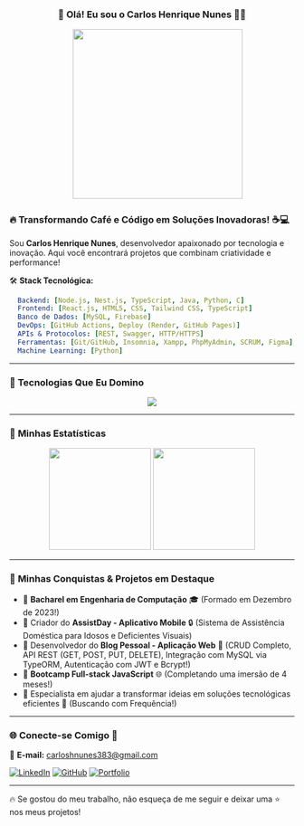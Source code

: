 <div align="center">
  <h3>🌟 Olá! Eu sou o Carlos Henrique Nunes 👨‍💻</h3>
  <span>&nbsp;&nbsp;&nbsp;&nbsp;</span>
  <img src="https://media.giphy.com/media/qgQUggAC3Pfv687qPC/giphy.gif" width="300">
</div>

### 🔥 Transformando Café e Código em Soluções Inovadoras! ☕💻

Sou **Carlos Henrique Nunes**, desenvolvedor apaixonado por tecnologia e inovação. Aqui você encontrará projetos que combinam criatividade e performance!

🛠 **Stack Tecnológica:**
```yaml
  Backend: [Node.js, Nest.js, TypeScript, Java, Python, C]
  Frontend: [React.js, HTML5, CSS, Tailwind CSS, TypeScript]
  Banco de Dados: [MySQL, Firebase]
  DevOps: [GitHub Actions, Deploy (Render, GitHub Pages)]
  APIs & Protocolos: [REST, Swagger, HTTP/HTTPS]
  Ferramentas: [Git/GitHub, Insomnia, Xampp, PhpMyAdmin, SCRUM, Figma]
  Machine Learning: [Python]
```
---
### 🎨 **Tecnologias Que Eu Domino**
<div align="center">
  <img src="https://skillicons.dev/icons?i=js,ts,nodejs,nestjs,react,html,css,tailwind,mysql,npm,yarn,java,firebase,git,figma" />
</div>

---
### 🚀 **Minhas Estatísticas**
<div align="center">
  <img height="180em" src="https://github-readme-stats.vercel.app/api?username=CarlosHNDev&show_icons=true&theme=radical&include_all_commits=true&count_private=true" />
  <img height="180em" src="https://github-readme-stats.vercel.app/api/top-langs/?username=CarlosHNDev&layout=compact&langs_count=10&theme=radical" />
</div>

---
### 🎯 **Minhas Conquistas & Projetos em Destaque**
- 🔹 **Bacharel em Engenharia de Computação** 🎓 (Formado em Dezembro de 2023!)
- 🔹 Criador do **AssistDay - Aplicativo Mobile** 🔒 (Sistema de Assistência Doméstica para Idosos e Deficientes Visuais)
- 🔹 Desenvolvedor do **Blog Pessoal - Aplicação Web** 🛜 (CRUD Completo, API REST (GET, POST, PUT, DELETE), Integração com MySQL via TypeORM, Autenticação com JWT e Bcrypt!)
- 🔹 **Bootcamp Full-stack JavaScript** 🌐 (Completando uma imersão de 4 meses!)
- 🔹 Especialista em ajudar a transformar ideias em soluções tecnológicas eficientes 📜 (Buscando com Frequência!)

---
### 🌐 **Conecte-se Comigo** 📡
📩 **E-mail:** carloshnunes383@gmail.com

[![LinkedIn](https://img.shields.io/badge/-LinkedIn-0077B5?style=for-the-badge&logo=linkedin&logoColor=white)](https://www.linkedin.com/in/carlos-henrique-nunes-234005190)
[![GitHub](https://img.shields.io/badge/-GitHub-181717?style=for-the-badge&logo=github&logoColor=white)](https://github.com/CrMessiProgrammer)
[![Portfolio](https://img.shields.io/badge/-Portfolio-FF5722?style=for-the-badge&logo=react&logoColor=white)](https://crmessiprogrammer.github.io/portfolio_tjs06/)

---

🔥 Se gostou do meu trabalho, não esqueça de me seguir e deixar uma ⭐ nos meus projetos!
